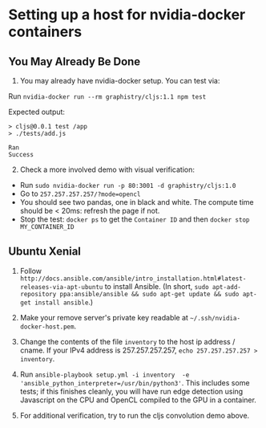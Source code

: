 # Setting up a host for nvidia-docker containers

## You May Already Be Done

1. You may already have nvidia-docker setup. You can test via:

Run `nvidia-docker run --rm graphistry/cljs:1.1 npm test`

Expected output:

```
> cljs@0.0.1 test /app
> ./tests/add.js

Ran
Success
```

2. Check a more involved demo with visual verification:

* Run `sudo nvidia-docker run -p 80:3001 -d graphistry/cljs:1.0`
* Go to `257.257.257.257/?mode=opencl`
* You should see two pandas, one in black and white. The compute time should be < 20ms: refresh the page if not.
* Stop the test: `docker ps` to get the `Container ID` and then `docker stop MY_CONTAINER_ID`


## Ubuntu Xenial

1. Follow `http://docs.ansible.com/ansible/intro_installation.html#latest-releases-via-apt-ubuntu` to install Ansible.
   (In short, `sudo apt-add-repository ppa:ansible/ansible && sudo apt-get update && sudo apt-get install ansible`.)

2. Make your remove server's private key readable at `~/.ssh/nvidia-docker-host.pem`.

3. Change the contents of the file `inventory` to the host ip address / cname. If your IPv4 address is 257.257.257.257, `echo 257.257.257.257 > inventory`.

4. Run `ansible-playbook setup.yml -i inventory  -e 'ansible_python_interpreter=/usr/bin/python3'`. This includes some tests; if this finishes cleanly, you will have run edge detection using Javascript on the CPU and OpenCL compiled to the GPU in a container.

5. For additional verification, try to run the cljs convolution demo above.
